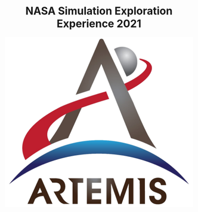 <div align="center">
  <h1>NASA Simulation Exploration Experience 2021</h1>
  <img src="./Artemis_Logo_NASA.png">
</div>
